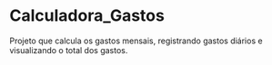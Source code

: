 # Calculadora_Gastos
Projeto que calcula os gastos mensais, registrando gastos diários e visualizando o total dos gastos.
